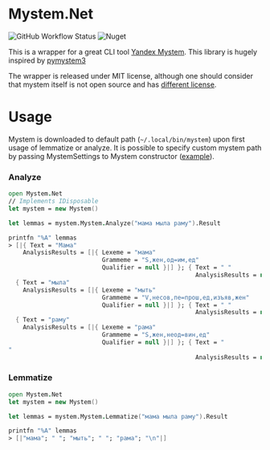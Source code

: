 # Mystem.Net

![GitHub Workflow Status](https://img.shields.io/github/workflow/status/dbarbashov/Mystem.Net/build-and-test)
![Nuget](https://img.shields.io/nuget/v/Mystem.Net)

This is a wrapper for a great CLI tool [Yandex Mystem](https://yandex.ru/dev/mystem/). 
This library is hugely inspired by [pymystem3](https://github.com/nlpub/pymystem3)

The wrapper is released under MIT license, although one should consider that mystem itself is not open source and has [different license](https://yandex.ru/legal/mystem/).

# Usage

Mystem is downloaded to default path (`~/.local/bin/mystem`) upon first usage of lemmatize or analyze. It is possible to specify custom mystem path by passing MystemSettings to Mystem constructor ([example](https://github.com/dbarbashov/mystem.net/blob/main/src/Mystem.Net.Tests/Tests.fs#L13)).

### Analyze
```fsharp
open Mystem.Net
// Implements IDisposable
let mystem = new Mystem()

let lemmas = mystem.Mystem.Analyze("мама мыла раму").Result

printfn "%A" lemmas
> [|{ Text = "Мама"
    AnalysisResults = [|{ Lexeme = "мама"
                          Grammeme = "S,жен,од=им,ед"
                          Qualifier = null }|] }; { Text = " "
                                                    AnalysisResults = null };
  { Text = "мыла"
    AnalysisResults = [|{ Lexeme = "мыть"
                          Grammeme = "V,несов,пе=прош,ед,изъяв,жен"
                          Qualifier = null }|] }; { Text = " "
                                                    AnalysisResults = null };
  { Text = "раму"
    AnalysisResults = [|{ Lexeme = "рама"
                          Grammeme = "S,жен,неод=вин,ед"
                          Qualifier = null }|] }; { Text = "
"
                                                    AnalysisResults = null }|]
```


### Lemmatize
```fsharp
open Mystem.Net
let mystem = new Mystem()

let lemmas = mystem.Mystem.Lemmatize("мама мыла раму").Result

printfn "%A" lemmas
> [|"мама"; " "; "мыть"; " "; "рама"; "\n"|]
```
